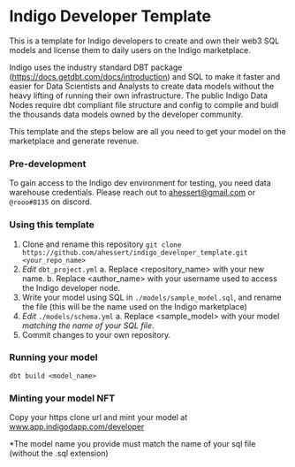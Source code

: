 # Indigo Developer Template
This is a template for Indigo developers to create and own their web3 SQL models and license them to daily users on the Indigo marketplace.

Indigo uses the industry standard DBT package (https://docs.getdbt.com/docs/introduction) and SQL to make it faster and easier for Data Scientists and Analysts to create data models without the heavy lifting of running their own infrastructure. The public Indigo Data Nodes require dbt compliant file structure and config to  compile and buidl the thousands data models owned by the developer community. 

This template and the steps below are all you need to get your model on the marketplace and generate revenue.


### Pre-development 
To gain access to the Indigo dev environment for testing, you need data warehouse credentials. Please reach out to ahessert@gmail.com or `@rooo#8135` on discord.


### Using this template
1. Clone and rename this repository `git clone https://github.com/ahessert/indigo_developer_template.git <your_repo_name>`
2. *Edit* `dbt_project.yml`
  a. Replace <repository_name> with your new name.
  b. Replace <author_name> with your username used to access the Indigo developer node.
3. Write your model using SQL in `./models/sample_model.sql`, and rename the file (this will be the name used on the Indigo marketplace)
4. *Edit* `./models/schema.yml`
  a. Replace <sample_model> with your model _matching the name of your SQL file_.
5. Commit changes to your own repository.


### Running your model
`dbt build <model_name>`


### Minting your model NFT
Copy your https clone url and mint your model at www.app.indigodapp.com/developer 

*The model name you provide must match the name of your sql file (without the .sql extension)
